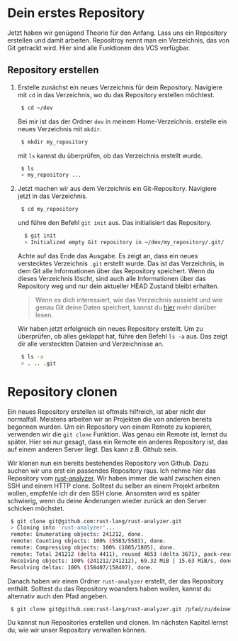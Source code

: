 # Dein erstes Repository

Jetzt haben wir genügend Theorie für den Anfang. Lass uns ein Repository erstellen und damit arbeiten. Repositroy nennt man ein Verzeichnis, das von Git getrackt wird. Hier sind alle Funktionen des VCS verfügbar.

## Repository erstellen

1. Erstelle zunächst ein neues Verzeichnis für dein Repository.
   Navigiere mit `cd` in das Verzeichnis, wo du das Repository erstellen möchtest.
   ```bash
    $ cd ~/dev
   ```
   Bei mir ist das der Ordner `dev` in meinem Home-Verzeichnis.
   erstelle ein neues Verzeichnis mit `mkdir`.
   ```bash
    $ mkdir my_repository
   ```
   mit `ls` kannst du überprüfen, ob das Verzeichnis erstellt wurde.
   ```bash
    $ ls
    > my_repository ...
   ```
2. Jetzt machen wir aus dem Verzeichnis ein Git-Repository.
   Navigiere jetzt in das Verzeichnis.

   ```bash
    $ cd my_repository
   ```

   und führe den Befehl `git init` aus. Das initialisiert das Repository.

   ```bash
     $ git init
     > Initialized empty Git repository in ~/dev/my_repository/.git/
   ```

   Achte auf das Ende das Ausgabe. Es zeigt an, dass ein neues verstecktes Verzeichnis `.git` erstellt wurde. Das ist das Verzeichnis, in dem Git alle Informationen über das Repository speichert. Wenn du dieses Verzeichnis löscht, sind auch alle Informationen über das Repository weg und nur dein aktueller HEAD Zustand bleibt erhalten.

   > Wenn es dich interessiert, wie das Verzeichnis aussieht und wie genau Git deine Daten speichert, kannst du [hier](https://git-scm.com/book/en/v2/Git-Internals-Plumbing-and-Porcelain) mehr darüber lesen.

   Wir haben jetzt erfolgreich ein neues Repository erstellt. Um zu überprüfen, ob alles geklappt hat, führe den Befehl `ls -a` aus. Das zeigt dir alle versteckten Dateien und Verzeichnisse an.

   ```bash
    $ ls -a
    > . .. .git
   ```

# Repository clonen

Ein neues Repository erstellen ist oftmals hilfreich, ist aber nicht der normalfall. Meistens arbeiten wir an Projekten die von anderen bereits begonnen wurden. Um ein Repository von einem Remote zu kopieren, verwenden wir die `git clone` Funktion. Was genau ein Remote ist, lernst du später. Hier sei nur gesagt, dass ein Remote ein anderes Repository ist, das auf einem anderen Server liegt. Das kann z.B. Github sein.

Wir klonen nun ein bereits bestehendes Repository von Github. Dazu suchen wir uns erst ein passendes Repository raus. Ich nehme hier das Repository vom [rust-analyzer](https://github.com/rust-lang/rust-analyzer). Wir haben immer die wahl zwischen einen SSH und einem HTTP clone. Solltest du selber an einem Projekt arbeiten wollen, empfehle ich dir den SSH clone. Ansonsten wird es später schwierig, wenn du deine Änderungen wieder zurück an den Server schicken möchstet.

```bash
 $ git clone git@github.com:rust-lang/rust-analyzer.git
 > Cloning into 'rust-analyzer'...
 remote: Enumerating objects: 241212, done.
 remote: Counting objects: 100% (5583/5583), done.
 remote: Compressing objects: 100% (1805/1805), done.
 remote: Total 241212 (delta 4411), reused 4653 (delta 3671), pack-reused 235629
 Receiving objects: 100% (241212/241212), 69.32 MiB | 15.63 MiB/s, done.
 Resolving deltas: 100% (158407/158407), done.
```

Danach haben wir einen Ordner `rust-analyzer` erstellt, der das Repository enthält. Solltest du das Repository woanders haben wollen, kannst du alternativ auch den Pfad angeben.

```bash
 $ git clone git@github.com:rust-lang/rust-analyzer.git /pfad/zu/deinem/ordner
```

Du kannst nun Repositories erstellen und clonen. Im nächsten Kapitel lernst du, wie wir unser Repository verwalten können.
